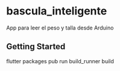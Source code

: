 # bascula_inteligente

App para leer el peso y talla desde Arduino

## Getting Started

flutter packages pub run build_runner build